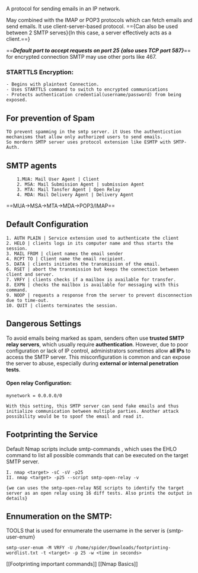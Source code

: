 


A protocol for sending emails in an IP network.

May combined with the IMAP or POP3 protocols which can fetch emails and send emails.
It use client-server-based protocol. =={Can also be used between 2 SMTP serves}{In this case, a server effectively acts as a client.==}

==***Default port to accept requests on port 25 {also uses TCP port 587}***==
for encrypted connection SMTP may use other ports like 467.
### STARTTLS Encryption:
	- Begins with plaintext Connection.
	- Uses STARTTLS command to switch to encrypted communications
	- Protects authentication credential(username/password) from being exposed.
	
## For prevention of Spam
	TO prevent spamming in the smtp server. it Uses the authenticstion mechanisms that allow only authorized users to send emails.
	So mordern SMTP server uses protocol extension like ESMTP with SMTP-Auth.

## SMTP agents
		1.MUA: Mail User Agent | Client 
		2. MSA: Mail Submission Agent | submission Agent
		3. MTA: Mail Tansfer Agent | Open Relay
		4. MDA: Mail Delivery Agent | Delivery Agent
		
==MUA->MSA->MTA->MDA->POP3/IMAP==
## Default Configuration

	1. AUTH PLAIN | Service extension used to authenticate the client
	2. HELO | clients logs in its computer name and thus starts the session.
	3. MAIL FROM | client names the email sender
	4. RCPT TO | Client name the email recipient.
	5. DATA | clients initiates the transmission of the email.
	6. RSET | abort the transmission but keeps the connection between client and server.
	7. VRFY | clients checks if a mailbox is available for transfer.
	8. EXPN | checks the mailbox is available for messaging with this command.
	9. NOOP | requests a response from the server to prevent disconnection due to time-out.
	10. QUIT | clients terminates the session.

## Dangerous Settings

To avoid emails being marked as spam, senders often use **trusted SMTP relay servers**, which usually require **authentication**. However, due to poor configuration or lack of IP control, administrators sometimes allow **all IPs** to access the SMTP server. This misconfiguration is common and can expose the server to abuse, especially during **external or internal penetration tests**.
#### Open relay Configuration:
	mynetwork = 0.0.0.0/0
	
	With this setting, this SMTP server can send fake emails and thus initialize communication between multiple parties. Another attack possibility would be to spoof the email and read it.

## Footprinting the Service 

Default Nmap scripts include smtp-commands , which uses the EHLO command to list all possible commands that can be executed on the target SMTP server.

	I. nmap <target> -sC -sV -p25
	II. nmap <target> -p25 --script smtp-open-relay -v
	
	{we can uses the smtp-open-relay NSE scripts to identify the target server as an open relay using 16 diff tests. Also prints the output in details} 

## Ennumeration on the SMTP:

TOOLS that is used for ennumerate the username in the server is {smtp-user-enum}

	smtp-user-enum -M VRFY -U /home/spider/Downloads/footprinting-		wordlist.txt -t <target> -p 25 -w <time in seconds>


[[Footprinting important commands]]
[[Nmap Basics]]
